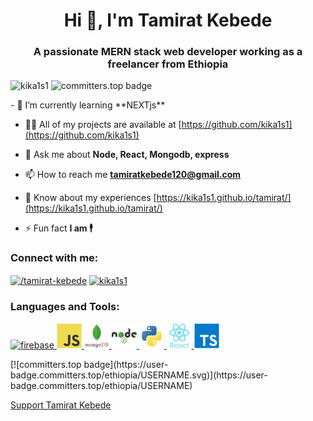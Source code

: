 <h1 align="center">Hi 👋, I'm Tamirat Kebede</h1>
<h3 align="center">A passionate MERN stack web developer working as a freelancer from Ethiopia</h3>

<p align="left"> <img src="https://komarev.com/ghpvc/?username=kika1s1&label=Profile%20views&color=0e75b6&style=flat" alt="kika1s1" /> 
<img src="https://user-badge.committers.top/ethiopia/kika1s1.svg" alt="committers.top badge"> </p>
- 🌱 I’m currently learning **NEXTjs**

- 👨‍💻 All of my projects are available at [https://github.com/kika1s1](https://github.com/kika1s1)

- 💬 Ask me about **Node, React, Mongodb, express**

- 📫 How to reach me **tamiratkebede120@gmail.com**

- 📄 Know about my experiences [https://kika1s1.github.io/tamirat/](https://kika1s1.github.io/tamirat/)

- ⚡ Fun fact **I am 🕴️**

<h3 align="left">Connect with me:</h3>
<p align="left">
<a href="https://linkedin.com/in//tamirat-kebede" target="blank"><img align="center" src="https://raw.githubusercontent.com/rahuldkjain/github-profile-readme-generator/master/src/images/icons/Social/linked-in-alt.svg" alt="/tamirat-kebede" height="30" width="40" /></a>
<a href="https://www.leetcode.com/kika1s1" target="blank"><img align="center" src="https://raw.githubusercontent.com/rahuldkjain/github-profile-readme-generator/master/src/images/icons/Social/leet-code.svg" alt="kika1s1" height="30" width="40" /></a>
</p>


<h3 align="left">Languages and Tools:</h3>
<p align="left"> <a href="https://firebase.google.com/" target="_blank" rel="noreferrer"> <img src="https://www.vectorlogo.zone/logos/firebase/firebase-icon.svg" alt="firebase" width="40" height="40"/> </a> <a href="https://developer.mozilla.org/en-US/docs/Web/JavaScript" target="_blank" rel="noreferrer"> <img src="https://raw.githubusercontent.com/devicons/devicon/master/icons/javascript/javascript-original.svg" alt="javascript" width="40" height="40"/> </a> <a href="https://www.mongodb.com/" target="_blank" rel="noreferrer"> <img src="https://raw.githubusercontent.com/devicons/devicon/master/icons/mongodb/mongodb-original-wordmark.svg" alt="mongodb" width="40" height="40"/> </a> <a href="https://nodejs.org" target="_blank" rel="noreferrer"> <img src="https://raw.githubusercontent.com/devicons/devicon/master/icons/nodejs/nodejs-original-wordmark.svg" alt="nodejs" width="40" height="40"/> </a> <a href="https://www.python.org" target="_blank" rel="noreferrer"> <img src="https://raw.githubusercontent.com/devicons/devicon/master/icons/python/python-original.svg" alt="python" width="40" height="40"/> </a> <a href="https://reactjs.org/" target="_blank" rel="noreferrer"> <img src="https://raw.githubusercontent.com/devicons/devicon/master/icons/react/react-original-wordmark.svg" alt="react" width="40" height="40"/> </a> <a href="https://www.typescriptlang.org/" target="_blank" rel="noreferrer"> <img src="https://raw.githubusercontent.com/devicons/devicon/master/icons/typescript/typescript-original.svg" alt="typescript" width="40" height="40"/> </a> </p>
[![committers.top badge](https://user-badge.committers.top/ethiopia/USERNAME.svg)](https://user-badge.committers.top/ethiopia/USERNAME)

[Support Tamirat Kebede][1]

[1]: https://github.com/sponsors/kika1s1/card
